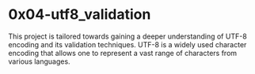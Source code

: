 # 0x04-utf8_validation

This project is tailored towards gaining a deeper understanding of UTF-8 encoding and its validation techniques. UTF-8 is a widely used character encoding that allows one to represent a vast range of characters from various languages.
